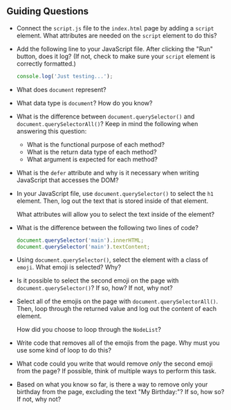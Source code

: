 ## Guiding Questions

- Connect the `script.js` file to the `index.html` page by adding a `script` element. What attributes are needed on the `script` element to do this?

- Add the following line to your JavaScript file. After clicking the "Run" button, does it log? (If not, check to make sure your `script` element is correctly formatted.)

  ```js
  console.log('Just testing...');
  ```

- What does `document` represent?

- What data type is `document`? How do you know?

- What is the difference between `document.querySelector()` and `document.querySelectorAll()`? Keep in mind the following when answering this question:

  - What is the functional purpose of each method?
  - What is the return data type of each method?
  - What argument is expected for each method?

- What is the `defer` attribute and why is it necessary when writing JavaScript that accesses the DOM?

- In your JavaScript file, use `document.querySelector()` to select the `h1` element. Then, log out the text that is stored inside of that element.

  What attributes will allow you to select the text inside of the element?

- What is the difference between the following two lines of code?

  ```js
  document.querySelector('main').innerHTML;
  document.querySelector('main').textContent;
  ```

- Using `document.querySelector()`, select the element with a class of `emoji`. What emoji is selected? Why?

- Is it possible to select the second emoji on the page with `document.querySelector()`? If so, how? If not, why not?

- Select all of the emojis on the page with `document.querySelectorAll()`. Then, loop through the returned value and log out the content of each element.

  How did you choose to loop through the `NodeList`?

- Write code that removes all of the emojis from the page. Why must you use some kind of loop to do this?

- What code could you write that would remove _only_ the second emoji from the page? If possible, think of multiple ways to perform this task.

- Based on what you know so far, is there a way to remove only your birthday from the page, excluding the text "My Birthday:"? If so, how so? If not, why not?
